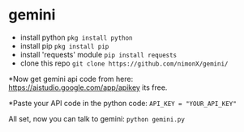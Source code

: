 # gemini
* install python
 ```pkg install python```
* install pip ```pkg install pip```
* install 'requests' module ```pip install requests```
* clone this repo ```git clone https://github.com/nimonX/gemini/```
  
*Now get gemini api code from here: https://aistudio.google.com/app/apikey 
its free. 


*Paste your API code in the python code: ```API_KEY = "YOUR_API_KEY"```


All set, now you can talk to gemini:
```python gemini.py```
